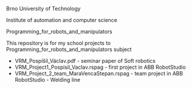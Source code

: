 Brno University of Technology

Institute of automation and computer science

Programming_for_robots_and_manipulators

This repository is for my school projects to Programming_for_robots_and_manipulators subject

 - VRM_Pospíšil_Václav.pdf - seminar paper of Soft robotics
 - VRM_Project1_Pospisil_Vaclav.rspag - first project in ABB RobotStudio
 - VRM_Project_2_team_MaraVencaStepan.rspag - team project in ABB RobotStudio - Welding line
